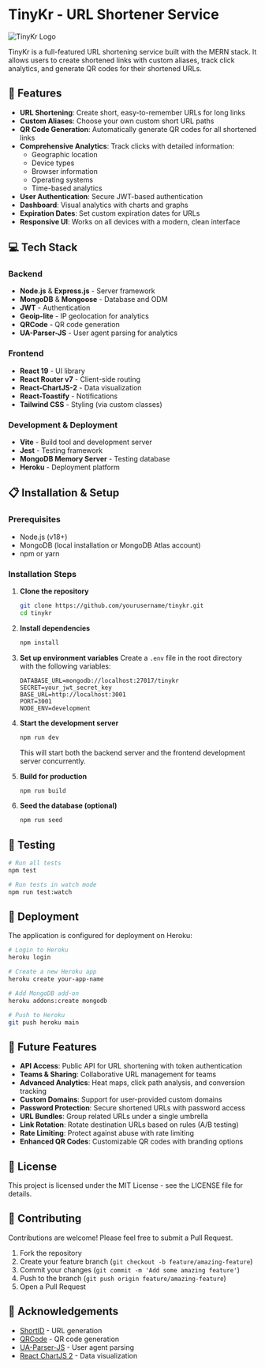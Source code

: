 # TinyKr - URL Shortener Service

![TinyKr Logo](https://i.ibb.co/VrN0VZ1/01.png)

TinyKr is a full-featured URL shortening service built with the MERN stack. It allows users to create shortened links with custom aliases, track click analytics, and generate QR codes for their shortened URLs.

## 🚀 Features

- **URL Shortening**: Create short, easy-to-remember URLs for long links
- **Custom Aliases**: Choose your own custom short URL paths
- **QR Code Generation**: Automatically generate QR codes for all shortened links
- **Comprehensive Analytics**: Track clicks with detailed information:
  - Geographic location
  - Device types
  - Browser information
  - Operating systems
  - Time-based analytics
- **User Authentication**: Secure JWT-based authentication
- **Dashboard**: Visual analytics with charts and graphs
- **Expiration Dates**: Set custom expiration dates for URLs
- **Responsive UI**: Works on all devices with a modern, clean interface

## 💻 Tech Stack

### Backend

- **Node.js** & **Express.js** - Server framework
- **MongoDB** & **Mongoose** - Database and ODM
- **JWT** - Authentication
- **Geoip-lite** - IP geolocation for analytics
- **QRCode** - QR code generation
- **UA-Parser-JS** - User agent parsing for analytics

### Frontend

- **React 19** - UI library
- **React Router v7** - Client-side routing
- **React-ChartJS-2** - Data visualization
- **React-Toastify** - Notifications
- **Tailwind CSS** - Styling (via custom classes)

### Development & Deployment

- **Vite** - Build tool and development server
- **Jest** - Testing framework
- **MongoDB Memory Server** - Testing database
- **Heroku** - Deployment platform

## 📋 Installation & Setup

### Prerequisites

- Node.js (v18+)
- MongoDB (local installation or MongoDB Atlas account)
- npm or yarn

### Installation Steps

1. **Clone the repository**

   ```bash
   git clone https://github.com/yourusername/tinykr.git
   cd tinykr
   ```

2. **Install dependencies**

   ```bash
   npm install
   ```

3. **Set up environment variables**
   Create a `.env` file in the root directory with the following variables:

   ```
   DATABASE_URL=mongodb://localhost:27017/tinykr
   SECRET=your_jwt_secret_key
   BASE_URL=http://localhost:3001
   PORT=3001
   NODE_ENV=development
   ```

4. **Start the development server**

   ```bash
   npm run dev
   ```

   This will start both the backend server and the frontend development server concurrently.

5. **Build for production**

   ```bash
   npm run build
   ```

6. **Seed the database (optional)**
   ```bash
   npm run seed
   ```

## 🧪 Testing

```bash
# Run all tests
npm test

# Run tests in watch mode
npm run test:watch
```

## 🚀 Deployment

The application is configured for deployment on Heroku:

```bash
# Login to Heroku
heroku login

# Create a new Heroku app
heroku create your-app-name

# Add MongoDB add-on
heroku addons:create mongodb

# Push to Heroku
git push heroku main
```

## 🔮 Future Features

- **API Access**: Public API for URL shortening with token authentication
- **Teams & Sharing**: Collaborative URL management for teams
- **Advanced Analytics**: Heat maps, click path analysis, and conversion tracking
- **Custom Domains**: Support for user-provided custom domains
- **Password Protection**: Secure shortened URLs with password access
- **URL Bundles**: Group related URLs under a single umbrella
- **Link Rotation**: Rotate destination URLs based on rules (A/B testing)
- **Rate Limiting**: Protect against abuse with rate limiting
- **Enhanced QR Codes**: Customizable QR codes with branding options

## 📝 License

This project is licensed under the MIT License - see the LICENSE file for details.

## 👥 Contributing

Contributions are welcome! Please feel free to submit a Pull Request.

1. Fork the repository
2. Create your feature branch (`git checkout -b feature/amazing-feature`)
3. Commit your changes (`git commit -m 'Add some amazing feature'`)
4. Push to the branch (`git push origin feature/amazing-feature`)
5. Open a Pull Request

## 🙏 Acknowledgements

- [ShortID](https://github.com/dylang/shortid) - URL generation
- [QRCode](https://github.com/soldair/node-qrcode) - QR code generation
- [UA-Parser-JS](https://github.com/faisalman/ua-parser-js) - User agent parsing
- [React ChartJS 2](https://github.com/reactchartjs/react-chartjs-2) - Data visualization
